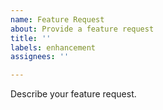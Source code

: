 ```yaml
---
name: Feature Request
about: Provide a feature request
title: ''
labels: enhancement
assignees: ''

---
```


Describe your feature request.
